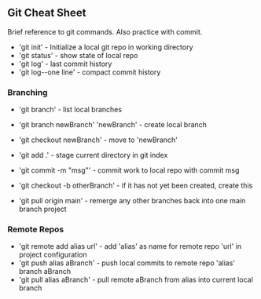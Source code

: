 ## Git Cheat Sheet

Brief reference to git commands. Also practice with commit.

* 'git init' - Initialize a local git repo in working directory
* 'git status' - show state of local repo
* 'git log' - last commit history
* 'git log--one line' - compact commit history

### Branching
* 'git branch' - list local branches
* 'git branch newBranch' 'newBranch' - create local branch
* 'git checkout newBranch' - move to 'newBranch'

* 'git add .' - stage current directory in git index
* 'git commit -m "msg"' - commit work to local repo with commit msg
* 'git checkout -b otherBranch' - if it has not yet been created, create this
* 'git pull origin main' - remerge any other branches back into one main branch project

### Remote Repos
* 'git remote add alias url' - add 'alias' as name for remote repo 'url' in project configuration
* 'git push alias aBranch' - push local commits to remote repo 'alias' branch aBranch
* 'git pull alias aBranch' - pull remote aBranch from alias into current local branch

